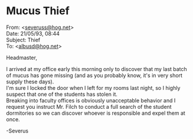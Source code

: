# Mucus Thief  
From: <[severuss@hog.net](mailto:severuss@hog.net)>  
Date: 21/05/93, 08:44  
Subject: Thief  
To: <[albusd@hog.net](mailto:albusd@hog.net)>  
  
Headmaster,  
  
I arrived at my office early this morning only to discover that my last batch of mucus has gone missing (and as you probably know, it's in very short supply these days).  
I'm sure I locked the door when I left for my rooms last night, so I highly suspect that one of the students has stolen it.  
Breaking into faculty offices is obviously unacceptable behavior and I request you instruct Mr. Filch to conduct a full search of the student dormitories so we can discover whoever is responsible and expel them at once.  
  
-Severus  
  
